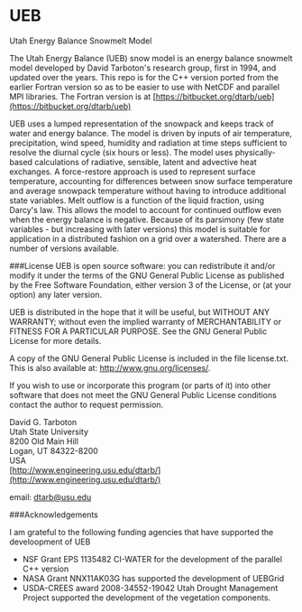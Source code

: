 # UEB

Utah Energy Balance Snowmelt Model

The Utah Energy Balance (UEB) snow model is an energy balance snowmelt model developed by David Tarboton's research group, first in 1994, and updated over the years. This repo is for the C++ version ported from the earlier Fortran version so as to be easier to use with NetCDF and parallel MPI libraries. The Fortran version is at [https://bitbucket.org/dtarb/ueb](https://bitbucket.org/dtarb/ueb)  

UEB uses a lumped representation of the snowpack and keeps track of water and energy balance. The model is driven by inputs of air temperature, precipitation, wind speed, humidity and radiation at time steps sufficient to resolve the diurnal cycle (six hours or less). The model uses physically-based calculations of radiative, sensible, latent and advective heat exchanges. A force-restore approach is used to represent surface temperature, accounting for differences between snow surface temperature and average snowpack temperature without having to introduce additional state variables. Melt outflow is a function of the liquid fraction, using Darcy's law. This allows the model to account for continued outflow even when the energy balance is negative. Because of its parsimony (few state variables - but increasing with later versions) this model is suitable for application in a distributed fashion on a grid over a watershed. There are a number of versions available. 

###License
UEB is open source software: you can redistribute it and/or modify
it under the terms of the GNU General Public License as published by
the Free Software Foundation, either version 3 of the License, or
(at your option) any later version.

UEB is distributed in the hope that it will be useful,
but WITHOUT ANY WARRANTY; without even the implied warranty of
MERCHANTABILITY or FITNESS FOR A PARTICULAR PURPOSE.  See the
GNU General Public License for more details.

A copy of the GNU General Public License is included in the file license.txt.
This is also available at: http://www.gnu.org/licenses/.

If you wish to use or incorporate this program (or parts of it) into 
other software that does not meet the GNU General Public License 
conditions contact the author to request permission.

David G. Tarboton  
Utah State University  
8200 Old Main Hill  
Logan, UT 84322-8200  
USA  
[http://www.engineering.usu.edu/dtarb/](http://www.engineering.usu.edu/dtarb/) 

email:  dtarb@usu.edu 

###Acknowledgements

I am grateful to the following funding agencies that have supported the develoopment of UEB

* NSF Grant EPS 1135482 CI-WATER for the development of the parallel C++ version
* NASA Grant NNX11AK03G has supported the development of UEBGrid
* USDA-CREES award 2008-34552-19042 Utah Drought Management Project supported the development of the vegetation components.
